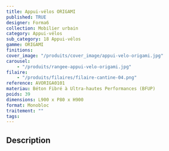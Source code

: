 ```yaml
---
title: Appui-vélos ORIGAMI
published: TRUE
designer: Forma6
collection: Mobilier urbain
category: Appui-vélos
sub_category: 18 Appui-vélos
gamme: ORIGAMI
finitions:
cover_image: "/produits/cover_image/appui-velo-origami.jpg"
carousel:
    - "/produits/rangee-appui-velo-origami.jpg"
filaire:
    - "/produits/filaires/filaire-cantine-04.png"
reference: AVORIGA0101
materiau: Béton Fibré à Ultra-hautes Performances (BFUP)
poids: 39
dimensions: L900 x P80 x H900
format: Monobloc
traitement: ""
tags:
---
```


## Description
